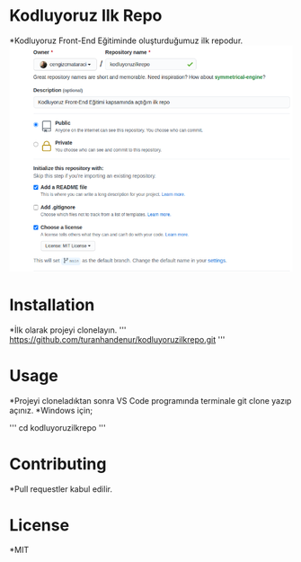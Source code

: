 # Kodluyoruz Ilk Repo
*Kodluyoruz Front-End Eğitiminde oluşturduğumuz ilk repodur.
![newreposity](https://raw.githubusercontent.com/Kodluyoruz/taskforce/main/git/odev1/figures/github.png)
# Installation
*İlk olarak projeyi clonelayın. 
'''
https://github.com/turanhandenur/kodluyoruzilkrepo.git
'''
# Usage
*Projeyi cloneladıktan sonra VS Code programında  terminale git clone yazıp açınız.
*Windows için;

'''
cd kodluyoruzilkrepo
'''
# Contributing
*Pull requestler kabul edilir.
# License
*MIT

